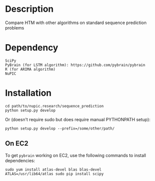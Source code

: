 # Description

Compare HTM with other algorithms on standard sequence prediction problems

# Dependency
    SciPy
    PyBrain (for LSTM algorithm): https://github.com/pybrain/pybrain
    R (for ARIMA algorithm)
    NuPIC

# Installation

	cd path/to/nupic.research/sequence_prediction
	python setup.py develop

Or (doesn't require sudo but does require manual PYTHONPATH setup):

	python setup.py develop --prefix=/some/other/path/

## On EC2

To get `pybrain` working on EC2, use the following commands to install dependencies:

    sudo yum install atlas-devel blas blas-devel
    ATLAS=/usr/lib64/atlas sudo pip install scipy
